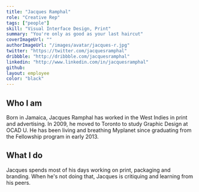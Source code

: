 ```yaml
---
title: "Jacques Ramphal"
role: "Creative Rep"
tags: ["people"]
skill: "Visual Interface Design, Print"
summary: "You're only as good as your last haircut"
coverImageUrl: ""
authorImageUrl: "/images/avatar/jacques-r.jpg"
twitter: "https://twitter.com/jacquesramphal"
dribbble: "http://dribbble.com/jacquesramphal"
linkedin: "http://www.linkedin.com/in/jacquesramphal"
github:
layout: employee
color: "black"
---
```


## Who I am

Born in Jamaica, Jacques Ramphal has worked in the West Indies in print and advertising. In 2009, he moved to Toronto to study Graphic Design at OCAD U. He has been living and breathing Myplanet since graduating from the Fellowship program in early 2013.

## What I do

Jacques spends most of his days working on print, packaging and branding. When he's not doing that, Jacques is critiquing and learning from his peers.
